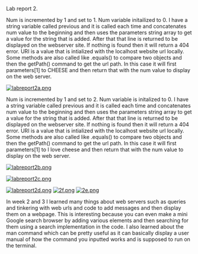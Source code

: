 
Lab report 2.

Num is incremented by 1 and set to 1.
Num variable initailized to 0.
I have a string variable called previous and it is called each time and concatenates num value to the beginning and then uses the parameters string array to get a value for the string that is added. After that that line is returned to be displayed on the webserver site. If nothing is found then it will return a 404 error. URI is a value that is intialized with the localhost website url locally. Some methods are also called like .equals() to compare two objects and then the getPath() command to get the url path. In this case it will first parameters[1] to CHEESE and then return that with the num value to display on the web server.

[![labreport2a.png](https://i.postimg.cc/hGC4y0K4/labreport2a.png)](https://postimg.cc/McQ8XVcg)

Num is incremented by 1 and set to 2.
Num variable is initalized to 0.
I have a string variable called previous and it is called each time and concatenates num value to the beginning and then uses the parameters string array to get a value for the string that is added. After that that line is returned to be displayed on the webserver site. If nothing is found then it will return a 404 error. URI is a value that is intialized with the localhost website url locally. Some methods are also called like .equals() to compare two objects and then the getPath() command to get the url path. In this case it will first parameters[1] to I love cheese and then return that with the num value to display on the web server.

[![labreport2b.png](https://i.postimg.cc/vT5ss7wV/labreport2b.png)](https://postimg.cc/H8WK0yxY)

[![labreport2c.png](https://i.postimg.cc/2SkfsBc1/labreport2c.png)](https://postimg.cc/7fWc7by4)

[![labreport2d.png](https://i.postimg.cc/KY4hzhyF/labreport2d.png)](https://postimg.cc/3yMcS6Rb)
[![2f.png](https://i.postimg.cc/jjbVKnSV/2f.png)](https://postimg.cc/ts2vNT6D)
[![2e.png](https://i.postimg.cc/CKR90Cjx/2e.png)](https://postimg.cc/DWKxdXj9)

In week 2 and 3 I learned many things about web servers such as queries and tinkering with web urls and code to add messages and then display them on a webpage. This is interesting because you can even make a mini Google search browser by adding various elements and then searching for them using a search implementation in the code. I also learned about the man command which can be pretty useful as it can basically display a user manual of how the command you inputted works and is supposed to run on the terminal.
